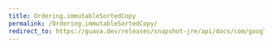```yaml
---
title: Ordering.immutableSortedCopy
permalink: /Ordering.immutableSortedCopy/
redirect_to: https://guava.dev/releases/snapshot-jre/api/docs/com/google/common/collect/Ordering.html#immutableSortedCopy-java.lang.Iterable-
---
```


